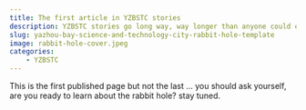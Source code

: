 ```yaml
---
title: The first article in YZBSTC stories
description: YZBSTC stories go long way, way longer than anyone could ever imagined. I stopped understanding why and now I am focused on ensuring others wouldn't go down the rabbit hole as I did.
slug: yazhou-bay-science-and-technology-city-rabbit-hole-template
image: rabbit-hole-cover.jpeg
categories:
    - YZBSTC
---
```


This is the first published page but not the last ... you should ask yourself, are you ready to learn about the rabbit hole? stay tuned.